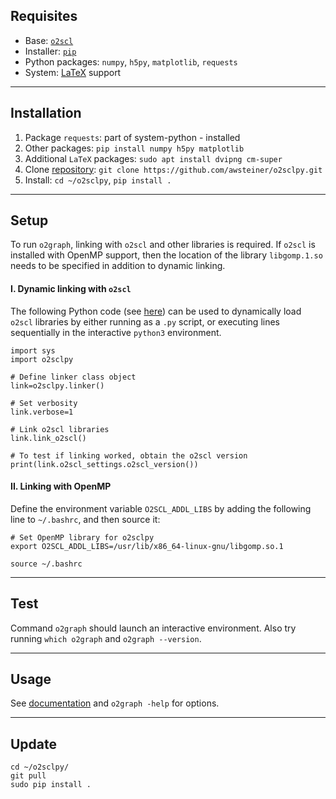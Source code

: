 ## Requisites
 - Base: [`o2scl`](./o2scl.md) 
 - Installer: [`pip`](./pip3.md) 
 - Python packages: `numpy`, `h5py`, `matplotlib`, `requests` 
 - System: [LaTeX](latex.md) support
___
## Installation 
 1. Package `requests`: part of system-python - installed
 2. Other packages: `pip install numpy h5py matplotlib` 
 3. Additional `LaTeX` packages: `sudo apt install dvipng cm-super` 
 4. Clone [repository](https://github.com/awsteiner/o2sclpy): `git clone https://github.com/awsteiner/o2sclpy.git` 
 5. Install: `cd ~/o2sclpy`, `pip install .` 
___
## Setup 
To run `o2graph`, linking with `o2scl` and other libraries is required. If `o2scl` is installed with OpenMP support, then the location of the library `libgomp.1.so` needs to be specified in addition to dynamic linking.

#### I. Dynamic linking with `o2scl` 
The following Python code (see [here](https://neutronstars.utk.edu/code/o2sclpy/link_cpp.html#link2)) can be used to dynamically load `o2scl` libraries by either running as a `.py` script, or executing lines sequentially in the interactive `python3` environment. 
```
import sys
import o2sclpy

# Define linker class object
link=o2sclpy.linker()

# Set verbosity
link.verbose=1

# Link o2scl libraries
link.link_o2scl()

# To test if linking worked, obtain the o2scl version
print(link.o2scl_settings.o2scl_version())
```

#### II. Linking with OpenMP 
Define the environment variable `O2SCL_ADDL_LIBS` by adding the following line to `~/.bashrc`, and then source it:
```
# Set OpenMP library for o2sclpy
export O2SCL_ADDL_LIBS=/usr/lib/x86_64-linux-gnu/libgomp.so.1
```
`source ~/.bashrc` 
___
## Test 
Command `o2graph` should launch an interactive environment. Also try running `which o2graph` and `o2graph --version`.
___
## Usage 
See [documentation](https://neutronstars.utk.edu/code/o2sclpy/o2graph.html) and `o2graph -help` for options. 
___
## Update 
```
cd ~/o2sclpy/
git pull
sudo pip install .
```
